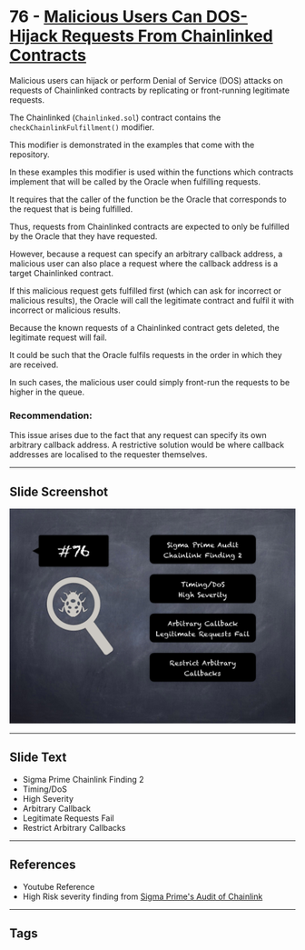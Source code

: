 
# 76 - [Malicious Users Can DOS-Hijack Requests From Chainlinked Contracts](./Malicious%20Users%20Can%20DOS-Hijack%20Requests%20From%20Chainlinked%20Contracts.md)

Malicious users can hijack or perform Denial of Service (DOS) attacks on requests of Chainlinked contracts by replicating or front-running legitimate requests. 

The Chainlinked (`Chainlinked.sol`) contract contains the `checkChainlinkFulfillment()` modifier. 

This modifier is demonstrated in the examples that come with the repository. 

In these examples this modifier is used within the functions which contracts implement that will be called by the Oracle when fulfilling requests. 

It requires that the caller of the function be the Oracle that corresponds to the request that is being fulfilled.

Thus, requests from Chainlinked contracts are expected to only be fulfilled by the Oracle that they have requested. 

However, because a request can specify an arbitrary callback address, a malicious user can also place a request where the callback address is a target Chainlinked contract. 

If this malicious request gets fulfilled first (which can ask for incorrect or malicious results), the Oracle will call the legitimate contract and fulfil it with incorrect or malicious results. 

Because the known requests of a Chainlinked contract gets deleted, the legitimate request will fail. 

It could be such that the Oracle fulfils requests in the order in which they are received. 

In such cases, the malicious user could simply front-run the requests to be higher in the queue.

### Recommendation:
This issue arises due to the fact that any request can specify its own arbitrary callback address. A restrictive solution would be where callback addresses are localised to the requester themselves.
___
## Slide Screenshot
![076.png](../../images/7.%20Audit%20Findings%20101/076.png)
___
## Slide Text
- Sigma Prime Chainlink Finding 2
- Timing/DoS
- High Severity
- Arbitrary Callback
- Legitimate Requests Fail
- Restrict Arbitrary Callbacks
___
## References
- Youtube Reference
- High Risk severity finding from [Sigma Prime's Audit of Chainlink](https://github.com/sigp/public-audits/blob/master/chainlink-1/review.pdf)
___
## Tags
